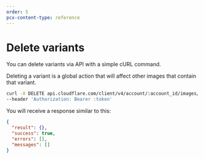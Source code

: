 ```yaml
---
order: 5
pcx-content-type: reference
---
```


# Delete variants

You can delete variants via API with a simple cURL command.

<Aside type="warning" header="Warning">

Deleting a variant is a global action that will affect other images that contain that variant.

</Aside>

```bash
curl -X DELETE api.cloudflare.com/client/v4/account/:account_id/images/v1/variants/:variant_name
--header 'Authorization: Bearer :token'
```

You will receive a response similar to this:

```json
{
  "result": {},
  "success": true,
  "errors": [],
  "messages": []
}
```
